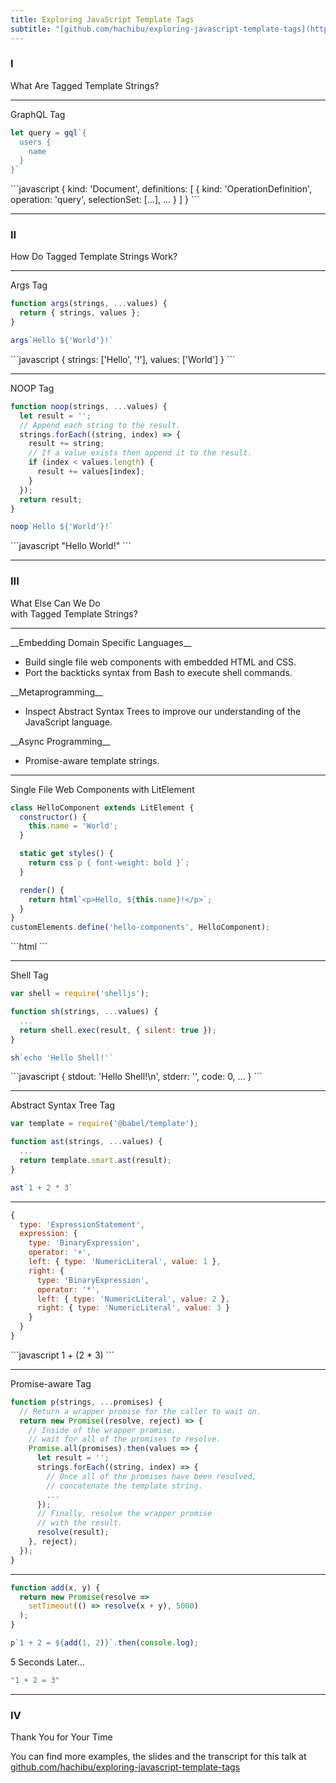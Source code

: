 ```yaml
---
title: Exploring JavaScript Template Tags
subtitle: "[github.com/hachibu/exploring-javascript-template-tags](https://github.com/hachibu/exploring-javascript-template-tags)"
---
```


<h3 class="monospace">I</h3>

What Are Tagged Template Strings?

---

GraphQL Tag

```javascript
let query = gql`{
  users {
    name
  }
}`
```
<div class="fragment">
```javascript
{
  kind: 'Document',
  definitions: [
    {
      kind: 'OperationDefinition',
      operation: 'query',
      selectionSet: [...],
      ...
    }
  ]
}
```
</div>

---

<h3 class="monospace">II</h3>

How Do Tagged Template Strings Work?

---

Args Tag

```javascript
function args(strings, ...values) {
  return { strings, values };
}

args`Hello ${'World'}!`
```

<div class="fragment">
```javascript
{
  strings: ['Hello', '!'],
  values: ['World']
}
```
</div>

---

NOOP Tag

```javascript
function noop(strings, ...values) {
  let result = '';
  // Append each string to the result.
  strings.forEach((string, index) => {
    result += string;
    // If a value exists then append it to the result.
    if (index < values.length) {
      result += values[index];
    }
  });
  return result;
}

noop`Hello ${'World'}!`
```

<div class="fragment">
```javascript
"Hello World!"
```
</div>

---

<h3 class="monospace">III</h3>

What Else Can We Do <br>with Tagged Template Strings?

---

<div class="fragment--align-left">
__Embedding Domain Specific Languages__

- Build single file web components with embedded HTML and CSS.
- Port the backticks syntax from Bash to execute shell commands.
</div>

<div class="fragment fragment--align-left">
__Metaprogramming__

- Inspect Abstract Syntax Trees to improve our understanding of the JavaScript
  language.
</div>

<div class="fragment fragment--align-left">
__Async Programming__

- Promise-aware template strings.
</div>

---

Single File Web Components with LitElement

```javascript
class HelloComponent extends LitElement {
  constructor() {
    this.name = 'World';
  }

  static get styles() {
    return css`p { font-weight: bold }`;
  }

  render() {
    return html`<p>Hello, ${this.name}!</p>`;
  }
}
customElements.define('hello-components', HelloComponent);
```

<div class="fragment">
```html
<hello-component></hello-component>
```
</div>

---

Shell Tag

```javascript
var shell = require('shelljs');

function sh(strings, ...values) {
  ...
  return shell.exec(result, { silent: true });
}

sh`echo 'Hello Shell!'`
```

<div class="fragment">
```javascript
{
  stdout: 'Hello Shell!\n',
  stderr: '',
  code: 0,
  ...
}
```
</div>

---

Abstract Syntax Tree Tag

```javascript
var template = require('@babel/template');

function ast(strings, ...values) {
  ...
  return template.smart.ast(result);
}

ast`1 + 2 * 3`
```

---

```javascript
{
  type: 'ExpressionStatement',
  expression: {
    type: 'BinaryExpression',
    operator: '+',
    left: { type: 'NumericLiteral', value: 1 },
    right: {
      type: 'BinaryExpression',
      operator: '*',
      left: { type: 'NumericLiteral', value: 2 },
      right: { type: 'NumericLiteral', value: 3 }
    }
  }
}
```

<div class="fragment">
```javascript
1 + (2 * 3)
```
</div>

---

Promise-aware Tag

```javascript
function p(strings, ...promises) {
  // Return a wrapper promise for the caller to wait on.
  return new Promise((resolve, reject) => {
    // Inside of the wrapper promise,
    // wait for all of the promises to resolve.
    Promise.all(promises).then(values => {
      let result = '';
      strings.forEach((string, index) => {
        // Once all of the promises have been resolved,
        // concatenate the template string.
        ...
      });
      // Finally, resolve the wrapper promise
      // with the result.
      resolve(result);
    }, reject);
  });
}
```

---

```javascript
function add(x, y) {
  return new Promise(resolve =>
    setTimeout(() => resolve(x + y), 5000)
  );
}

p`1 + 2 = ${add(1, 2)}`.then(console.log);
```

<div class="fragment">
5 Seconds Later...

```javascript
"1 + 2 = 3"
```
</div>

---

<h3 class="monospace">IV</h3>

Thank You for Your Time

You can find more examples, the slides and the transcript for this talk at
[github.com/hachibu/exploring-javascript-template-tags](https://github.com/hachibu/exploring-javascript-template-tags)
